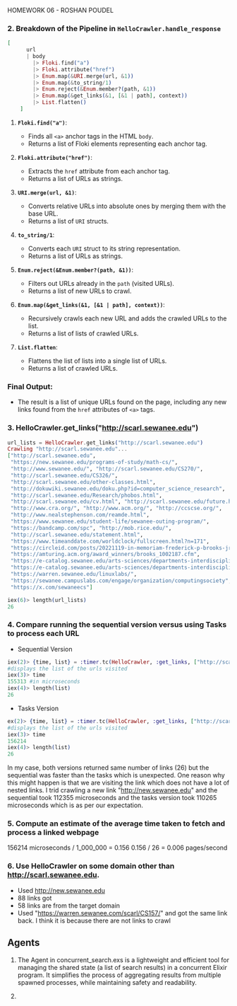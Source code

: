 HOMEWORK 06 - ROSHAN POUDEL

### 2. Breakdown of the Pipeline in `HelloCrawler.handle_response`

```elixir
[
      url
      | body
        |> Floki.find("a")
        |> Floki.attribute("href")
        |> Enum.map(&URI.merge(url, &1))
        |> Enum.map(&to_string/1)
        |> Enum.reject(&Enum.member?(path, &1))
        |> Enum.map(&get_links(&1, [&1 | path], context))
        |> List.flatten()
    ]
```

1. **`Floki.find("a")`**:  
   - Finds all `<a>` anchor tags in the HTML `body`.  
   - Returns a list of Floki elements representing each anchor tag.

2. **`Floki.attribute("href")`**:  
   - Extracts the `href` attribute from each anchor tag.  
   - Returns a list of URLs as strings.

3. **`URI.merge(url, &1)`**:  
   - Converts relative URLs into absolute ones by merging them with the base URL.  
   - Returns a list of `URI` structs.

4. **`to_string/1`**:  
   - Converts each `URI` struct to its string representation.  
   - Returns a list of URLs as strings.

5. **`Enum.reject(&Enum.member?(path, &1))`**:  
   - Filters out URLs already in the `path` (visited URLs).  
   - Returns a list of new URLs to crawl.

6. **`Enum.map(&get_links(&1, [&1 | path], context))`**:  
   - Recursively crawls each new URL and adds the crawled URLs to the list.  
   - Returns a list of lists of crawled URLs.

7. **`List.flatten`**:  
   - Flattens the list of lists into a single list of URLs.  
   - Returns a list of crawled URLs.

### Final Output:
- The result is a list of unique URLs found on the page, including any new links found from the `href` attributes of `<a>` tags.


### 3. HelloCrawler.get_links("http://scarl.sewanee.edu")

```elixir
url_lists = HelloCrawler.get_links("http://scarl.sewanee.edu")
Crawling "http://scarl.sewanee.edu"...
["http://scarl.sewanee.edu",
 "https://new.sewanee.edu/programs-of-study/math-cs/",
 "http://www.sewanee.edu/", "http://scarl.sewanee.edu/CS270/",
 "http://scarl.sewanee.edu/CS326/",
 "http://scarl.sewanee.edu/other-classes.html",
 "http://dokuwiki.sewanee.edu/doku.php?id=computer_science_research",
 "http://scarl.sewanee.edu/Research/phobos.html",
 "http://scarl.sewanee.edu/cv.html", "http://scarl.sewanee.edu/future.html",
 "http://www.cra.org/", "http://www.acm.org/", "http://ccscse.org/",
 "http://www.nealstephenson.com/reamde.html",
 "https://www.sewanee.edu/student-life/sewanee-outing-program/",
 "https://bandcamp.com/spc", "http://mob.rice.edu/",
 "http://scarl.sewanee.edu/statement.html",
 "https://www.timeanddate.com/worldclock/fullscreen.html?n=171",
 "https://circleid.com/posts/20221119-in-memoriam-frederick-p-brooks-jr-a-personal-recollection",
 "https://amturing.acm.org/award_winners/brooks_1002187.cfm",
 "https://e-catalog.sewanee.edu/arts-sciences/departments-interdisciplinary-programs/mathematics-computer-science/computer-science-major/",
 "https://e-catalog.sewanee.edu/arts-sciences/departments-interdisciplinary-programs/mathematics-computer-science/computer-science-minor/",
 "https://warren.sewanee.edu/linuxlabs/",
 "https://sewanee.campuslabs.com/engage/organization/computingsociety",
 "https://x.com/sewaneecs"]

iex(6)> length(url_lists)
26
```

### 4. Compare running the sequential version versus using Tasks to process each URL

- Sequential Version

```elixir
iex(2)> {time, list} = :timer.tc(HelloCrawler, :get_links, ["http://scarl.sewanee.edu"])
#displays the list of the urls visited
iex(3)> time
155313 #in microseconds
iex(4)> length(list)
26
```
- Tasks Version

```elixir
ex(2)> {time, list} = :timer.tc(HelloCrawler, :get_links, ["http://scarl.sewanee.edu"])
#displays the list of the urls visited
iex(3)> time
156214
iex(4)> length(list)
26
```

In my case, both versions returned same number of links (26) but the sequential was faster than the tasks which is unexpected. One reason why this might happen is that we are visiting the link which does not have a lot of nested links. I trid crawling a new link "http://new.sewanee.edu" and the sequential took 112355 microseconds and the tasks version took 110265 microseconds which is as per our expectation.


### 5. Compute an estimate of the average time taken to fetch and process a linked webpage

156214 microseconds / 1_000_000 = 0.156
0.156 / 26  = 0.006 pages/second

### 6. Use HelloCrawler on some domain other than http://scarl.sewanee.edu.

 - Used http://new.sewanee.edu
 - 88 links got
 - 58 links are from the target domain
 - Used "https://warren.sewanee.com/scarl/CS157/" and got the same link back. I think it is because there are not links to crawl


## Agents

1. The Agent in concurrent_search.exs is a lightweight and efficient tool for managing the shared state (a list of search results) in a concurrent Elixir program. It simplifies the process of aggregating results from multiple spawned processes, while maintaining safety and readability.

2. 









